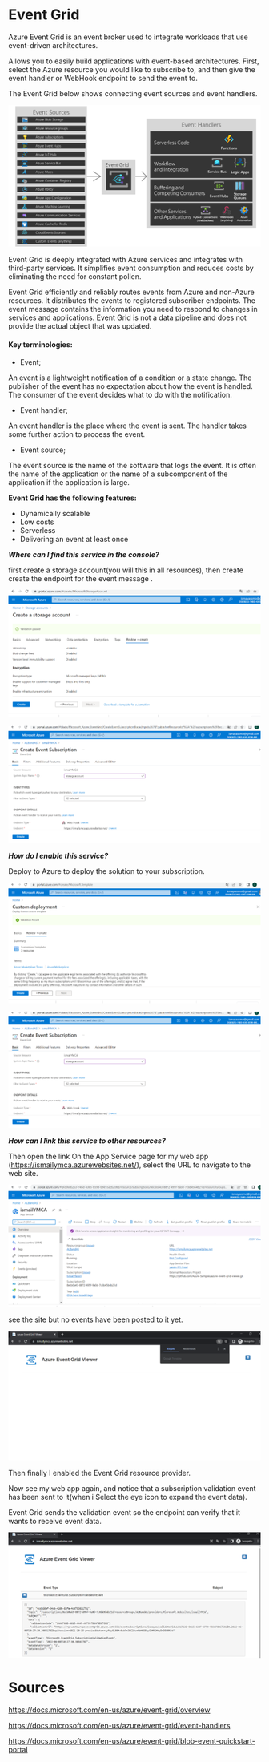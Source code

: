 # Event Grid


Azure Event Grid is an event broker used to integrate workloads that use event-driven architectures.

Allows you to easily build applications with event-based architectures. First, select the Azure resource you would like to subscribe to, and then give the event handler or WebHook endpoint to send the event to.

The Event Grid below shows connecting event sources and event handlers.

![eventgrid](../../00_includes/AZEventGrid.png)


Event Grid is deeply integrated with Azure services and integrates with third-party services. It simplifies event consumption and reduces costs by eliminating the need for constant pollen. 

Event Grid efficiently and reliably routes events from Azure and non-Azure resources. It distributes the events to registered subscriber endpoints. The event message contains the information you need to respond to changes in services and applications. Event Grid is not a data pipeline and does not provide the actual object that was updated.

#### Key terminologies:

- Event;

An event is a lightweight notification of a condition or a state change. The publisher of the event has no expectation about how the event is handled. The consumer of the event decides what to do with the notification.

- Event handler;

An event handler is the place where the event is sent. The handler takes some further action to process the event. 

- Event source;

The event source is the name of the software that logs the event. It is often the name of the application or the name of a subcomponent of the application if the application is large. 


**Event Grid has the following features:**

- Dynamically scalable
- Low costs
- Serverless
- Delivering an event at least once

***Where can I find this service in the console?***

first create a storage account(you will this in all resources), then create create the endpoint for the event message .

![storacc](../../00_includes/AZEventGrid01.png)

![eventsub](../../00_includes/AZEventSub.png)

***How do I enable this service?***

Deploy to Azure to deploy the solution to your subscription.

![eventgrid02](../../00_includes/AZEventmessagedeploy01.png)

![Sub](../../00_includes/AZEventSub.png)





***How ​​can I link this service to other resources?***

Then open the link  On the App Service page for my web app (https://ismailymca.azurewebsites.net/), select the URL to navigate to the web site. 

![eventdeploy03](../../00_includes/AZEventmessagedeploy02.png)

see the site but no events have been posted to it yet.

![eventgriddeploy03](../../00_includes/AZEventmessagedeploy03.png)

Then  finally I enabled the Event Grid resource provider.

Now see my web app again, and notice that a subscription validation event has been sent to it(when i Select the eye icon to expand the event data). 

Event Grid sends the validation event so the endpoint can verify that it wants to receive event data.

![eventgridres](../../00_includes/AZEventmessagedeploy04.png)




# Sources

https://docs.microsoft.com/en-us/azure/event-grid/overview

https://docs.microsoft.com/en-us/azure/event-grid/event-handlers

https://docs.microsoft.com/en-us/azure/event-grid/blob-event-quickstart-portal


